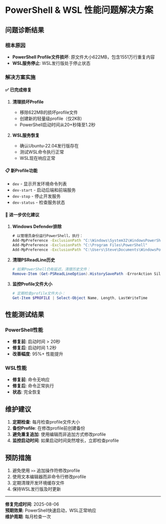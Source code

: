 # PowerShell & WSL 性能问题解决方案

## 问题诊断结果

### 根本原因
- **PowerShell Profile文件损坏**: 原文件大小622MB，包含1551万行重复内容
- **WSL服务停止**: WSL发行版处于停止状态

### 解决方案实施

#### ✅ 已完成修复
1. **清理损坏Profile**
   - 移除622MB的损坏profile文件
   - 创建新的轻量级profile（仅2KB）
   - PowerShell启动时间从20+秒降至1.2秒

2. **WSL服务恢复**
   - 确认Ubuntu-22.04发行版存在
   - 测试WSL命令执行正常
   - WSL现在响应正常

#### 📋 新Profile功能
- `dev` - 显示开发环境命令列表
- `dev-start` - 启动后端和前端服务
- `dev-stop` - 停止开发服务
- `dev-status` - 检查服务状态

#### 🔧 进一步优化建议

1. **Windows Defender排除**
   ```cmd
   # 以管理员身份运行PowerShell，执行：
   Add-MpPreference -ExclusionPath "C:\Windows\System32\WindowsPowerShell"
   Add-MpPreference -ExclusionPath "C:\Program Files\PowerShell"
   Add-MpPreference -ExclusionPath "C:\Users\Steve\Documents\WindowsPowerShell"
   ```

2. **清理PSReadLine历史**
   ```powershell
   # 如果PowerShell仍有延迟，清理历史文件：
   Remove-Item (Get-PSReadLineOption).HistorySavePath -ErrorAction SilentlyContinue
   ```

3. **监控Profile文件大小**
   ```powershell
   # 定期检查profile文件大小：
   Get-Item $PROFILE | Select-Object Name, Length, LastWriteTime
   ```

## 性能测试结果

### PowerShell性能
- **修复前**: 启动时间 > 20秒
- **修复后**: 启动时间 1.2秒
- **改善幅度**: 95%+ 性能提升

### WSL性能
- **修复前**: 命令无响应
- **修复后**: 命令正常执行
- **状态**: 完全恢复

## 维护建议

1. **定期检查**: 每月检查profile文件大小
2. **备份Profile**: 在修改profile前创建备份
3. **避免重复追加**: 使用编辑而非追加方式修改profile
4. **监控启动时间**: 如果启动时间突然增长，立即检查profile

## 预防措施

1. 避免使用 `>>` 追加操作符修改profile
2. 使用文本编辑器而非命令行修改profile
3. 定期清理开发环境缓存文件
4. 保持WSL发行版及时更新

---

**修复完成时间**: 2025-08-06  
**预期效果**: PowerShell快速启动，WSL正常响应  
**维护周期**: 每月检查一次